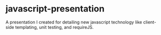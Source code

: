# javascript-presentation

A presentation I created for detailing new javascript technology like client-side templating, unit testing, and requireJS.

